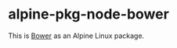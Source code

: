 # alpine-pkg-node-bower

This is [Bower][bower] as an Alpine Linux package.

[bower]: https://bower.io
